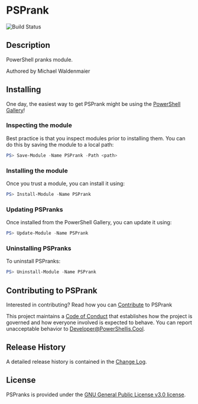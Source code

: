 # PSPrank

![Build Status](https://build.status.url.here)

## Description

PowerShell pranks module.

Authored by Michael Waldenmaier

## Installing

One day, the easiest way to get PSPrank might be using the [PowerShell Gallery](https://powershellgallery.com/packages/PSPranks/)!

### Inspecting the module

Best practice is that you inspect modules prior to installing them. You can do this by saving the module to a local path:

``` PowerShell
PS> Save-Module -Name PSPrank -Path <path>
```

### Installing the module

Once you trust a module, you can install it using:

``` PowerShell
PS> Install-Module -Name PSPrank
```

### Updating PSPranks

Once installed from the PowerShell Gallery, you can update it using:

``` PowerShell
PS> Update-Module -Name PSPrank
```

### Uninstalling PSPranks

To uninstall PSPranks:

``` PowerShell
PS> Uninstall-Module -Name PSPrank
```

## Contributing to PSPrank

Interested in contributing? Read how you can [Contribute](contributing.md) to PSPrank

This project maintains a [Code of Conduct](code-of-conduct.md) that establishes how the project is governed and how everyone involved is expected to behave. You can report unacceptable behavior to [Developer@PowerShellis.Cool](mailto:Developer@PowerShellis.Cool).

## Release History

A detailed release history is contained in the [Change Log](CHANGELOG.md).

## License

PSPranks is provided under the [GNU General Public License v3.0 license](LICENSE.md).
